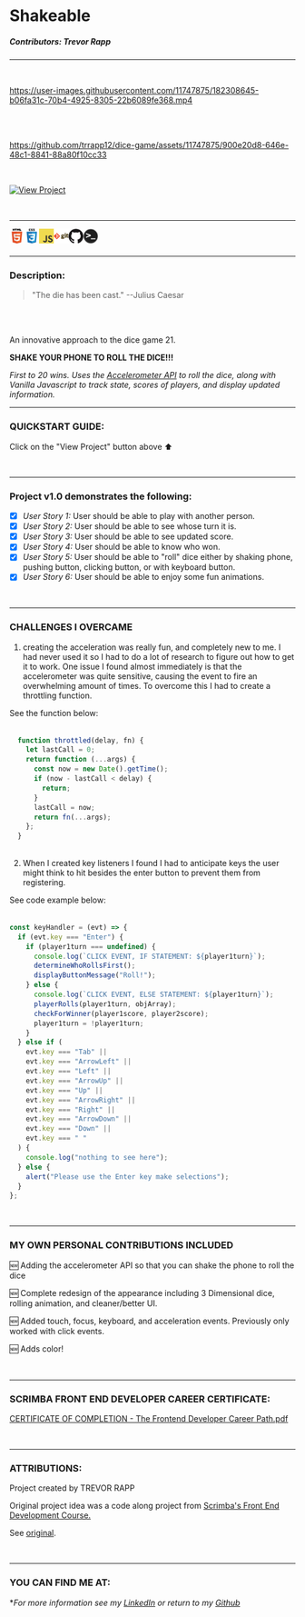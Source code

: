 # Shakeable


##### Contributors: Trevor Rapp

---
<br>

https://user-images.githubusercontent.com/11747875/182308645-b06fa31c-70b4-4925-8305-22b6089fe368.mp4

<br>

<br>

https://github.com/trrapp12/dice-game/assets/11747875/900e20d8-646e-48c1-8841-88a80f10cc33

<br>

[![View Project](https://user-images.githubusercontent.com/11747875/141705232-471a0b9c-ca45-4540-a1b6-740c5e1becbe.png)](https://trrapp12.github.io/dice-game/)

<br>

---

<img align="left" alt="HTML5" width="26px" src="https://raw.githubusercontent.com/github/explore/80688e429a7d4ef2fca1e82350fe8e3517d3494d/topics/html/html.png" />
<img align="left" alt="CSS3" width="26px" src="https://raw.githubusercontent.com/github/explore/80688e429a7d4ef2fca1e82350fe8e3517d3494d/topics/css/css.png" />
<img align="left" alt="JavaScript" width="26px" src="https://raw.githubusercontent.com/github/explore/80688e429a7d4ef2fca1e82350fe8e3517d3494d/topics/javascript/javascript.png" />
<img align="left" alt="Git" width="26px" src="https://raw.githubusercontent.com/github/explore/80688e429a7d4ef2fca1e82350fe8e3517d3494d/topics/git/git.png" />
<img align="left" alt="GitHub" width="26px" src="https://raw.githubusercontent.com/github/explore/78df643247d429f6cc873026c0622819ad797942/topics/github/github.png" />
<img align="left" alt="Terminal" width="26px" src="https://raw.githubusercontent.com/github/explore/80688e429a7d4ef2fca1e82350fe8e3517d3494d/topics/terminal/terminal.png" />

<br>
<br>

---

### Description:

> "The die has been cast."  --Julius Caesar

<br>
<br>

An innovative approach to the dice game 21.  

**SHAKE YOUR PHONE TO ROLL THE DICE!!!**

*First to 20 wins.  Uses the <a href="https://developer.mozilla.org/en-US/docs/Web/API/Accelerometer">Accelerometer API</a> to roll the dice, along with Vanilla Javascript to track state, scores of players, and display updated information.*

---

### QUICKSTART GUIDE: 

Click on the "View Project" button above ⬆️

<br/>

---

### Project v1.0 demonstrates the following:

- [X] <em>User Story 1: </em> User should be able to play with another person.
- [X] <em>User Story 2: </em> User should be able to see whose turn it is.
- [X] <em>User Story 3: </em> User should be able to see updated score.
- [X] <em>User Story 4: </em> User should be able to know who won.
- [X] <em>User Story 5: </em> User should be able to "roll" dice either by shaking phone, pushing button, clicking button, or with keyboard button.
- [X] <em>User Story 6: </em> User should be able to enjoy some fun animations.

<br/>

---

###  CHALLENGES I OVERCAME

1) creating the acceleration was really fun, and completely new to me.  I had never used it so I had to do a lot of research to figure out how to get it to work.  One issue I found almost immediately is that the accelerometer was quite sensitive, causing the event to fire an overwhelming amount of times.  To overcome this I had to create a throttling function.  

See the function below: 

```javascript

  function throttled(delay, fn) {
    let lastCall = 0;
    return function (...args) {
      const now = new Date().getTime();
      if (now - lastCall < delay) {
        return;
      }
      lastCall = now;
      return fn(...args);
    };
  }
  
  ```
  
  2) When I created key listeners I found I had to anticipate keys the user might think to hit besides the enter button to prevent them from registering.
  
  See code example below: 
  
  ```javascript
  
  const keyHandler = (evt) => {
    if (evt.key === "Enter") {
      if (player1turn === undefined) {
        console.log(`CLICK EVENT, IF STATEMENT: ${player1turn}`);
        determineWhoRollsFirst();
        displayButtonMessage("Roll!");
      } else {
        console.log(`CLICK EVENT, ELSE STATEMENT: ${player1turn}`);
        playerRolls(player1turn, objArray);
        checkForWinner(player1score, player2score);
        player1turn = !player1turn;
      }
    } else if (
      evt.key === "Tab" ||
      evt.key === "ArrowLeft" ||
      evt.key === "Left" ||
      evt.key === "ArrowUp" ||
      evt.key === "Up" ||
      evt.key === "ArrowRight" ||
      evt.key === "Right" ||
      evt.key === "ArrowDown" ||
      evt.key === "Down" ||
      evt.key === " "
    ) {
      console.log("nothing to see here");
    } else {
      alert("Please use the Enter key make selections");
    }
  };
  
  ```

<br/>


---

### MY OWN PERSONAL CONTRIBUTIONS INCLUDED

🆕 Adding the accelerometer API so that you can shake the phone to roll the dice

🆕 Complete redesign of the appearance including 3 Dimensional dice, rolling animation, and cleaner/better UI.

🆕 Added touch, focus, keyboard, and acceleration events.  Previously only worked with click events.

🆕 Adds color! 

<br/>

---

### SCRIMBA FRONT END DEVELOPER CAREER CERTIFICATE:

[CERTIFICATE OF COMPLETION - The Frontend Developer Career Path.pdf](https://github.com/trrapp12/dice-game/files/13483804/CERTIFICATE.OF.COMPLETION.-.The.Frontend.Developer.Career.Path.pdf)

<br/>

---

### ATTRIBUTIONS: 


Project created by TREVOR RAPP

Original project idea was a code along project from <a href="https://scrimba.com/learn/frontend"> Scrimba's Front End Development Course.</a>

See <a href="https://scrimba.com/playlist/p6wpZHv">original</a>. 


<br/>

---

### YOU CAN FIND ME AT:


\**For more information see my [LinkedIn](https://www.linkedin.com/in/trevor-rapp-042a1037) or return to my [Github](https://github.com/trrapp12)*

